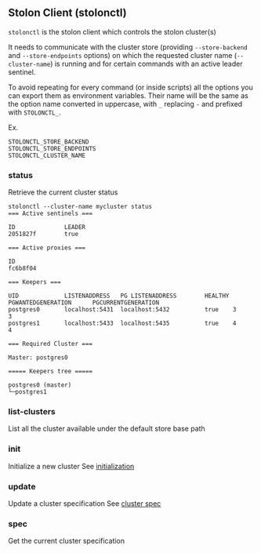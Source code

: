 ## Stolon Client (stolonctl)

`stolonctl` is the stolon client which controls the stolon cluster(s)

It needs to communicate with the cluster store (providing `--store-backend` and `--store-endpoints` options) on which the requested cluster name (`--cluster-name`) is running and for certain commands with an active leader sentinel.

To avoid repeating for every command (or inside scripts) all the options you can export them as environment variables. Their name will be the same as the option name converted in uppercase, with `_` replacing `-` and prefixed with `STOLONCTL_`.

Ex.
```
STOLONCTL_STORE_BACKEND
STOLONCTL_STORE_ENDPOINTS
STOLONCTL_CLUSTER_NAME
```


### status ###

Retrieve the current cluster status

```
stolonctl --cluster-name mycluster status
=== Active sentinels ===

ID              LEADER
2051827f        true

=== Active proxies ===

ID
fc6b8f04

=== Keepers ===

UID             LISTENADDRESS   PG LISTENADDRESS        HEALTHY PGWANTEDGENERATION      PGCURRENTGENERATION
postgres0       localhost:5431  localhost:5432          true    3                       3
postgres1       localhost:5433  localhost:5435          true    4                       4

=== Required Cluster ===

Master: postgres0

===== Keepers tree =====

postgres0 (master)
└─postgres1

```

### list-clusters ###

List all the cluster available under the default store base path

### init ###

Initialize a new cluster
See [initialization](initialization.md)

### update ###

Update a cluster specification
See [cluster spec](cluster_spec.md)

### spec  ###

Get the current cluster specification

